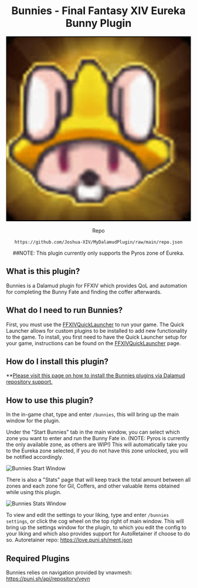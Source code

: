 <div align="center">

# Bunnies - Final Fantasy XIV Eureka Bunny Plugin
![Bunnies Icon](https://raw.githubusercontent.com/Joshua-XIV/Bunnies/master/Bunnies/Resources/Images/bunnyMudra.png)

Repo
```
https://github.com/Joshua-XIV/MyDalamudPlugin/raw/main/repo.json
```

##NOTE: This plugin currently only supports the Pyros zone of Eureka.

<div align="left">

## What is this plugin?
Bunnies is a Dalamud plugin for FFXIV which provides QoL and automation for completing the Bunny Fate and finding the coffer afterwards.

## What do I need to run Bunnies?
First, you must use the [FFXIVQuickLauncher](https://github.com/goatcorp/FFXIVQuickLauncher) to run your game. The Quick Launcher allows for custom plugins to be installed to add new functionality to the game. To install, you first need to have the Quick Launcher setup for your game, instructions can be found on the [FFXIVQuickLauncher](https://github.com/goatcorp/FFXIVQuickLauncher) page.

## How do I install this plugin?
**[Please visit this page on how to install the Bunnies plugins via Dalamud repository support.](https://github.com/Joshua-XIV/MyDalamudPlugin)

## How to use this plugin?
In the in-game chat, type and enter `/bunnies`, this will bring up the main window for the plugin.

Under the "Start Bunnies" tab in the main window, you can select which zone you want to enter and run the Bunny Fate in. (NOTE: Pyros is currently the only available zone, as others are WIP!)
This will automatically take you to the Eureka zone selected, if you do not have this zone unlocked, you will be notified accordingly. 

![Bunnies Start Window]()

There is also a "Stats" page that will keep track the total amount between all zones and each zone for Gil, Coffers, and other valuable items obtained while using this plugin. 

![Bunnies Stats Window]()

To view and edit the settings to your liking,  type and enter `/bunnies settings`, or click the cog wheel on the top right of main window. This will bring up the settings window for the plugin, to which you edit the config to your liking and which also provides support for AutoRetainer if choose to do so.
Autoretainer repo: https://love.puni.sh/ment.json

## Required Plugins
Bunnies relies on navigation provided by vnavmesh: https://puni.sh/api/repository/veyn
